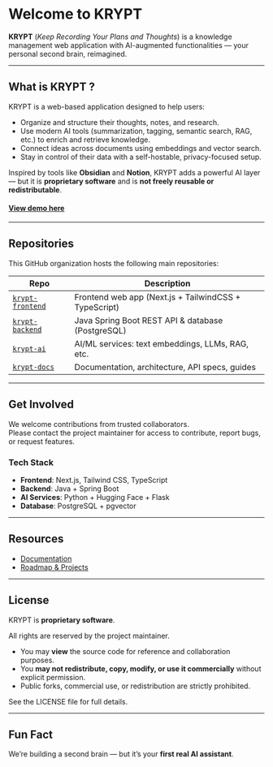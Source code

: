 # Welcome to KRYPT

**KRYPT** (*Keep Recording Your Plans and Thoughts*) is a knowledge management web application with AI-augmented functionalities — your personal second brain, reimagined.

---

## What is KRYPT ?

KRYPT is a web-based application designed to help users:

- Organize and structure their thoughts, notes, and research.
- Use modern AI tools (summarization, tagging, semantic search, RAG, etc.) to enrich and retrieve knowledge.
- Connect ideas across documents using embeddings and vector search.
- Stay in control of their data with a self-hostable, privacy-focused setup.

Inspired by tools like **Obsidian** and **Notion**, KRYPT adds a powerful AI layer — but it is **proprietary software** and is **not freely reusable or redistributable**.

#### [View demo here](https://krypt-ai.vercel.app/)

---

## Repositories

This GitHub organization hosts the following main repositories:

| Repo                  | Description                                      |
|-----------------------|--------------------------------------------------|
| [`krypt-frontend`](https://github.com/krypt-org/krypt-frontend) | Frontend web app (Next.js + TailwindCSS + TypeScript) |
| [`krypt-backend`](https://github.com/krypt-org/krypt-backend)  | Java Spring Boot REST API & database (PostgreSQL)     |
| [`krypt-ai`](https://github.com/krypt-org/krypt-ai)       | AI/ML services: text embeddings, LLMs, RAG, etc.      |
| [`krypt-docs`](https://github.com/krypt-org/krypt-docs)     | Documentation, architecture, API specs, guides        |

---

## Get Involved

We welcome contributions from trusted collaborators.  
Please contact the project maintainer for access to contribute, report bugs, or request features.

### Tech Stack
- **Frontend**: Next.js, Tailwind CSS, TypeScript
- **Backend**: Java + Spring Boot
- **AI Services**: Python + Hugging Face + Flask
- **Database**: PostgreSQL + pgvector

---

## Resources

- [Documentation](https://github.com/krypt-org/krypt-docs)
- [Roadmap & Projects](https://github.com/orgs/krypt-project/projects/1)

---

## License

KRYPT is **proprietary software**.  

All rights are reserved by the project maintainer.  

- You may **view** the source code for reference and collaboration purposes.  
- You **may not redistribute, copy, modify, or use it commercially** without explicit permission.  
- Public forks, commercial use, or redistribution are strictly prohibited.

See the LICENSE file for full details.

---

## Fun Fact

We’re building a second brain — but it’s your **first real AI assistant**.

